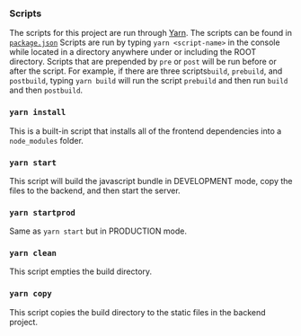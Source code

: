 ### Scripts

The scripts for this project are run through [Yarn](https://yarnpkg.com/en/).
The scripts can be found in [`package.json`](https://github.com/cipriane/OneRegistrationOff/blob/master/package.json)
Scripts are run by typing `yarn <script-name>` in the console while located in a directory anywhere under or including the ROOT directory.
Scripts that are prepended by `pre` or `post` will be run before or after the script.
For example, if there are three scripts`build`, `prebuild`, and `postbuild`,
typing `yarn build` will run the script `prebuild` and then run `build` and then `postbuild`.

### `yarn install`
This is a built-in script that installs all of the frontend dependencies into a `node_modules` folder.  

### `yarn start`
This script will build the javascript bundle in DEVELOPMENT mode, copy the files to the backend, and then start the server.  

### `yarn startprod`
Same as `yarn start` but in PRODUCTION mode.

### `yarn clean`
This script empties the build directory.  

### `yarn copy`
This script copies the build directory to the static files in the backend project.  
